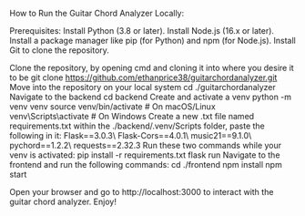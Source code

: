 How to Run the Guitar Chord Analyzer Locally:

Prerequisites:
Install Python (3.8 or later).
Install Node.js (16.x or later).
Install a package manager like pip (for Python) and npm (for Node.js).
Install Git to clone the repository.

Clone the repository, by opening cmd and cloning it into where you desire it to be
git clone https://github.com/ethanprice38/guitarchordanalyzer.git
Move into the repository on your local system
cd ./guitarchordanalyzer
Navigate to the backend
cd backend
Create and activate a venv
python -m venv venv
source venv/bin/activate  # On macOS/Linux
venv\Scripts\activate     # On Windows
Create a new .txt file named requirements.txt within the ./backend/.venv/Scripts folder, paste the following in it:
Flask==3.0.3\ Flask-Cors==4.0.1\ music21==9.1.0\ pychord==1.2.2\ requests==2.32.3
Run these two commands while your venv is activated:
pip install -r requirements.txt
flask run
Navigate to the frontend and run the following commands:
cd ./frontend
npm install
npm start

Open your browser and go to http://localhost:3000 to interact with the guitar chord analyzer. Enjoy!

